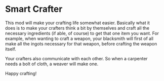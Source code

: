 Smart Crafter
===

This mod will make your crafting life somewhat easier. Basically what it does is to make your crafters think a bit by themselves and craft all the necessary ingredients (if able, of course) to get that one item you want. For example, when wanting to craft a weapon, your blacksmith will first of all make all the ingots necessary for that weapon, before crafting the weapon itself.

Your crafters also communicate with each other. So when a carpenter needs a bolt of cloth, a weaver will make one.

Happy crafting!
